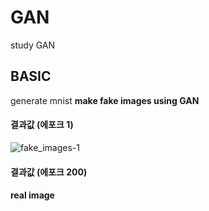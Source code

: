 # GAN
study GAN

## BASIC
generate mnist
**make fake images using GAN**

#### 결과값 (에포크 1)
![fake_images-1](https://user-images.githubusercontent.com/72767245/97081777-9f855c00-163f-11eb-80df-7be4b5ddcdd2.png)

#### 결과값 (에포크 200)

#### real image
